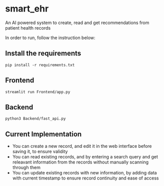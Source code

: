# smart_ehr
An AI powered system to create, read and get recommendations from patient health records

In order to run, follow the instruction below:

## Install the requirements
`pip install -r requirements.txt`

## Frontend
`streamlit run Frontend/app.py`

## Backend
`python3 Backend/fast_api.py`

## Current Implementation
- You can create a new record, and edit it in the web interface before saving it, to ensure validity
- You can read existing records, and by entering a search query and get releavant information from the records without manually scanning through them
- You can update existing records with new information, by adding data with current timestamp to ensure record continuity and ease of access